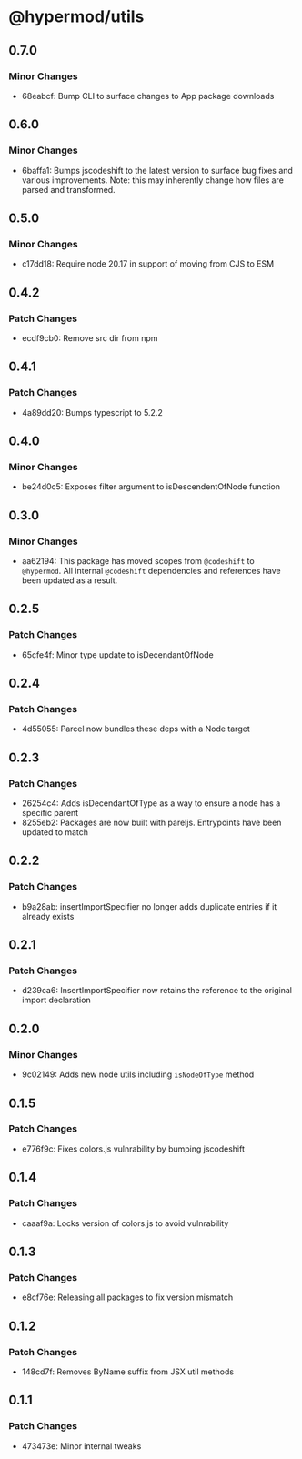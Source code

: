 # @hypermod/utils

## 0.7.0

### Minor Changes

- 68eabcf: Bump CLI to surface changes to App package downloads

## 0.6.0

### Minor Changes

- 6baffa1: Bumps jscodeshift to the latest version to surface bug fixes and various improvements. Note: this may inherently change how files are parsed and transformed.

## 0.5.0

### Minor Changes

- c17dd18: Require node 20.17 in support of moving from CJS to ESM

## 0.4.2

### Patch Changes

- ecdf9cb0: Remove src dir from npm

## 0.4.1

### Patch Changes

- 4a89dd20: Bumps typescript to 5.2.2

## 0.4.0

### Minor Changes

- be24d0c5: Exposes filter argument to isDescendentOfNode function

## 0.3.0

### Minor Changes

- aa62194: This package has moved scopes from `@codeshift` to `@hypermod`. All internal `@codeshift` dependencies and references have been updated as a result.

## 0.2.5

### Patch Changes

- 65cfe4f: Minor type update to isDecendantOfNode

## 0.2.4

### Patch Changes

- 4d55055: Parcel now bundles these deps with a Node target

## 0.2.3

### Patch Changes

- 26254c4: Adds isDecendantOfType as a way to ensure a node has a specific parent
- 8255eb2: Packages are now built with pareljs. Entrypoints have been updated to match

## 0.2.2

### Patch Changes

- b9a28ab: insertImportSpecifier no longer adds duplicate entries if it already exists

## 0.2.1

### Patch Changes

- d239ca6: InsertImportSpecifier now retains the reference to the original import declaration

## 0.2.0

### Minor Changes

- 9c02149: Adds new node utils including `isNodeOfType` method

## 0.1.5

### Patch Changes

- e776f9c: Fixes colors.js vulnrability by bumping jscodeshift

## 0.1.4

### Patch Changes

- caaaf9a: Locks version of colors.js to avoid vulnrability

## 0.1.3

### Patch Changes

- e8cf76e: Releasing all packages to fix version mismatch

## 0.1.2

### Patch Changes

- 148cd7f: Removes ByName suffix from JSX util methods

## 0.1.1

### Patch Changes

- 473473e: Minor internal tweaks
